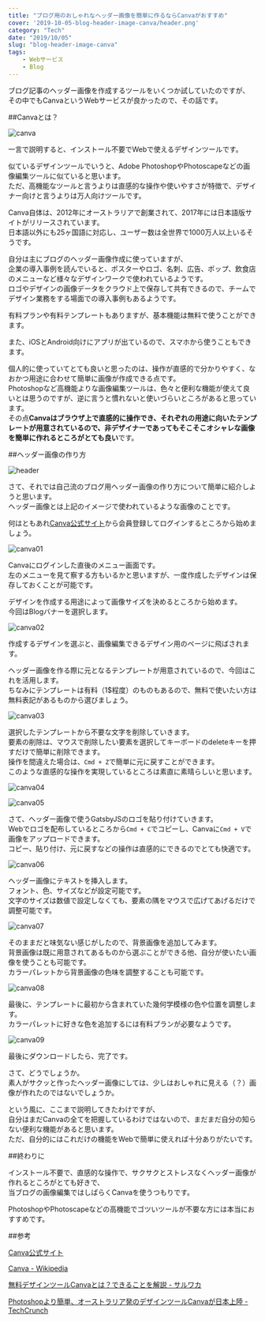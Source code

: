 ```yaml
---
title: "ブログ用のおしゃれなヘッダー画像を簡単に作るならCanvaがおすすめ"
cover: '2019-10-05-blog-header-image-canva/header.png'
category: "Tech"
date: "2019/10/05"
slug: "blog-header-image-canva"
tags:
    - Webサービス
    - Blog
---
```


ブログ記事のヘッダー画像を作成するツールをいくつか試していたのですが、  
その中でもCanvaというWebサービスが良かったので、その話です。

##Canvaとは？

![canva](./canva.png)

一言で説明すると、インストール不要でWebで使えるデザインツールです。 

似ているデザインツールでいうと、Adobe PhotoshopやPhotoscapeなどの画像編集ツールに似ていると思います。  
ただ、高機能なツールと言うよりは直感的な操作や使いやすさが特徴で、デザイナー向けと言うよりは万人向けツールです。

Canva自体は、2012年にオーストラリアで創業されて、2017年には日本語版サイトがリリースされています。  
日本語以外にも25ヶ国語に対応し、ユーザー数は全世界で1000万人以上いるそうです。

自分は主にブログのヘッダー画像作成に使っていますが、  
企業の導入事例を読んでいると、ポスターやロゴ、名刺、広告、ポップ、飲食店のメニューなど様々なデザインワークで使われているようです。  
ロゴやデザインの画像データをクラウド上で保存して共有できるので、チームでデザイン業務をする場面での導入事例もあるようです。

有料プランや有料テンプレートもありますが、基本機能は無料で使うことができます。

また、iOSとAndroid向けにアプリが出ているので、スマホから使うこともできます。

個人的に使っていてとても良いと思ったのは、操作が直感的で分かりやすく、なおかつ用途に合わせて簡単に画像が作成できる点です。  
Photoshopなど高機能よりな画像編集ツールは、色々と便利な機能が使えて良いとは思うのですが、逆に言うと慣れないと使いづらいところがあると思っています。  
その点**Canvaはブラウザ上で直感的に操作でき、それぞれの用途に向いたテンプレートが用意されているので、非デザイナーであってもそこそこオシャレな画像を簡単に作れるところがとても良い**です。

##ヘッダー画像の作り方

![header](./image-header.png)

さて、それでは自己流のブログ用ヘッダー画像の作り方について簡単に紹介しようと思います。  
ヘッダー画像とは上記のイメージで使われているような画像のことです。

何はともあれ[Canva公式サイト](https://www.canva.com)から会員登録してログインするところから始めましょう。

![canva01](./canva-01.png)

Canvaにログインした直後のメニュー画面です。  
左のメニューを見て察する方もいるかと思いますが、一度作成したデザインは保存しておくことが可能です。

デザインを作成する用途によって画像サイズを決めるところから始めます。  
今回はBlogバナーを選択します。

![canva02](./canva-02.png)

作成するデザインを選ぶと、画像編集できるデザイン用のページに飛ばされます。

ヘッダー画像を作る際に元となるテンプレートが用意されているので、今回はこれを活用します。  
ちなみにテンプレートは有料（1$程度）のものもあるので、無料で使いたい方は無料表記があるものから選びましょう。

![canva03](./canva-03.png)

選択したテンプレートから不要な文字を削除していきます。  
要素の削除は、マウスで削除したい要素を選択してキーボードのdeleteキーを押すだけで簡単に削除できます。  
操作を間違えた場合は、`Cmd + Z`で簡単に元に戻すことができます。  
このような直感的な操作を実現しているところは素直に素晴らしいと思います。

![canva04](./canva-04.png)

![canva05](./canva-05.png)

さて、ヘッダー画像で使うGatsbyJSのロゴを貼り付けていきます。  
Webでロゴを配布しているところから`Cmd + C`でコピーし、Canvaに`Cmd + V`で画像をアップロードできます。  
コピー、貼り付け、元に戻すなどの操作は直感的にできるのでとても快適です。

![canva06](./canva-06.png)

ヘッダー画像にテキストを挿入します。  
フォント、色、サイズなどが設定可能です。  
文字のサイズは数値で設定しなくても、要素の隅をマウスで広げてあげるだけで調整可能です。

![canva07](./canva-07.png)

そのままだと味気ない感じがしたので、背景画像を追加してみます。  
背景画像は既に用意されてあるものから選ぶことができる他、自分が使いたい画像を使うことも可能です。  
カラーパレットから背景画像の色味を調整することも可能です。

![canva08](./canva-08.png)

最後に、テンプレートに最初から含まれていた幾何学模様の色や位置を調整します。  
カラーパレットに好きな色を追加するには有料プランが必要なようです。

![canva09](./canva-09.png)

最後にダウンロードしたら、完了です。

さて、どうでしょうか。  
素人がサクッと作ったヘッダー画像にしては、少しはおしゃれに見える（？）画像が作れたのではないでしょうか。

という風に、ここまで説明してきたわけですが、  
自分はまだCanvaの全てを把握しているわけではないので、まだまだ自分の知らない便利な機能があると思います。  
ただ、自分的にはこれだけの機能をWebで簡単に使えれば十分ありがたいです。

##終わりに

インストール不要で、直感的な操作で、サクサクとストレスなくヘッダー画像が作れるところがとても好きで、  
当ブログの画像編集ではしばらくCanvaを使うつもりです。

PhotoshopやPhotoscapeなどの高機能でゴツいツールが不要な方には本当におすすめです。

##参考

[Canva公式サイト](https://www.canva.com)

[Canva - Wikipedia](https://en.wikipedia.org/wiki/Canva)

[無料デザインツールCanvaとは？できることを解説 - サルワカ](https://saruwakakun.com/design/canva/whats)

[Photoshopより簡単、オーストラリア発のデザインツールCanvaが日本上陸 - TechCrunch](https://jp.techcrunch.com/2017/05/24/canva-japan-launch/)
